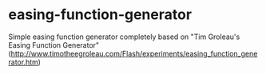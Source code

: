 # easing-function-generator
Simple easing function generator completely based on "Tim Groleau's Easing Function Generator" (http://www.timotheegroleau.com/Flash/experiments/easing_function_generator.htm)
